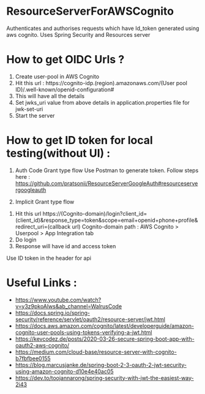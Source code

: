 # ResourceServerForAWSCognito
Authenticates and authorises requests which have Id_token generated using aws cognito. Uses Spring Security and Resources server


# How to get OIDC Urls ?
1. Create user-pool in AWS Cognito
2. Hit this url : https://cognito-idp.(region).amazonaws.com/(User pool ID)/.well-known/openid-configuration#
3. This will have all the details
4. Set jwks_uri value from above details in application.properties file for jwk-set-uri
5. Start the server
  
  
# How to get ID token for local testing(without UI) :

1) Auth Code Grant type flow
  Use Postman to generate token. 
  Follow steps here : https://github.com/pratsonii/ResourceServerGoogleAuth#resourceservergoogleauth


2) Implicit Grant type flow

1. Hit this url https://(Cognito-domain)/login?client_id=(client_id)&response_type=token&scope=email+openid+phone+profile&redirect_uri=(callback url) 
    Cognito-domain path :  AWS Cognito > Userpool > App Integration tab  
2. Do login
3. Response will have id and access token
  
Use ID token in the header for api  


# Useful Links : 
- https://www.youtube.com/watch?v=y3z9pkoAlws&ab_channel=WalrusCode
- https://docs.spring.io/spring-security/reference/servlet/oauth2/resource-server/jwt.html
- https://docs.aws.amazon.com/cognito/latest/developerguide/amazon-cognito-user-pools-using-tokens-verifying-a-jwt.html
- https://kevcodez.de/posts/2020-03-26-secure-spring-boot-app-with-oauth2-aws-cognito/
- https://medium.com/cloud-base/resource-server-with-cognito-b7fbfbee0155
- https://blog.marcusjanke.de/spring-boot-2-3-oauth-2-jwt-security-using-amazon-cognito-d10e4e40ac05
- https://dev.to/toojannarong/spring-security-with-jwt-the-easiest-way-2i43
  
  
